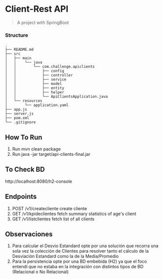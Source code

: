 # Client-Rest API

> A  project with SpringBoot

### Structure

```
.
├── README.md
├── src
│   ├── main
│   │    └── java
│   │        └── com.challenge.apiclients
│   │            ├── config
│   │            ├── controller
│   │            ├── service
│   │            ├── model
│   │            ├── entity
│   │            ├── helper
│   │            └── ApiClientsApplication.java
│   └── resources
│        └── application.yaml
├── app.js
├── server.js
├── pom.xml
└── .gitignore

```

## How To Run

1. Run  mvn clean package
2. Run  java -jar target/api-clients-final.jar

## To Check BD
http://localhost:8080/h2-console

## Endpoints

1. POST   /v1/createcliente      create cliente 
2. GET    /v1/kpideclientes      fetch summary statistics of age's client
3. GET    /v1/listclientes       fetch list of all clients

## Observaciones
1. Para calcular el Desvio Estandard opte por una 
solución que recorra una sola vez la colección de Clientes
para resolver tanto el cálculo de la Desviación Estandard como la de la Media/Promedio
2. Para la persistencia opte por una BD embebida (H2) ya que el foco entendí que no estaba 
en la integración con distintos tipos de BD (Relacional o No Relacional)